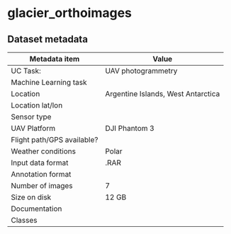 # glacier_orthoimages


## Dataset metadata
| Metadata item | Value |
| ---- | ---- | 
| UC Task: | UAV photogrammetry |
| Machine Learning task |  |
| Location | Argentine Islands, West Antarctica |
| Location lat/lon |  | 
| Sensor  type |  | 
| UAV Platform | DJI Phantom 3 | 
| Flight path/GPS available? | |
| Weather conditions | Polar | 
| Input data format | .RAR | 
| Annotation format | |
| Number of images | 7 | 
| Size on disk | 12 GB |
| Documentation | |
| Classes | | 

